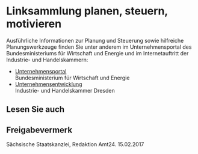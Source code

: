 # Linksammlung planen, steuern, motivieren

Ausführliche Informationen zur Planung und Steuerung sowie hilfreiche Planungswerkzeuge finden Sie unter anderem im Unternehmensportal des Bundesministeriums für Wirtschaft und Energie und im Internetauftritt der Industrie- und Handelskammern:

* [Unternehmensportal](http://www.bmwi-unternehmensportal.de/)  
  Bundesministerium für Wirtschaft und Energie
* [Unternehmensentwicklung](http://www.dresden.ihk.de/servlet/portal?knoten_id=50440&navpfad=3,2685,50440&ref_knoten_id=2685&ref_detail=portal&ref_sprache=deu)  
  Industrie- und Handelskammer Dresden

## Lesen Sie auch

## Freigabevermerk

Sächsische Staatskanzlei, Redaktion Amt24. 15.02.2017
